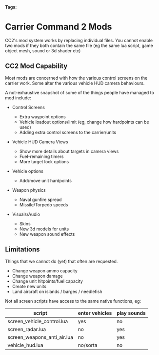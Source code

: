 
**Tags:**

# Carrier Command 2 Mods

CC2's mod system works by replacing individual files. You cannot enable two mods if they both contain the same file (eg the same lua script, game object mesh, sound or 3d shader etc)

## CC2 Mod Capability

Most mods are concerned with how the various control screens on the carrier work. Some alter the various vehicle HUD camera behaviours.

A not-exhaustive snapshot of some of the things people have managed to mod include:

- Control Screens
    
    - Extra waypoint options
    - Vehicle loadout options/limit (eg, change how hardpoints can be used)
    - Adding extra control screens to the carrier/units
- Vehicle HUD Camera Views
    
    - Show more details about targets in camera views
    - Fuel-remaining timers
    - More target lock options
- Vehicle options
    
    - Add/move unit hardpoints
- Weapon physics
    
    - Naval gunfire spread
    - Missile/Torpedo speeds
- Visuals/Audio
    
    - Skins
    - New 3d models for units
    - New weapon sound effects

## Limitations

Things that we cannot do (yet) that often are requested.

- Change weapon ammo capacity
- Change weapon damage
- Change unit hitpoints/fuel capacity
- Create new units
- Land aircraft on islands / barges / needlefish

Not all screen scripts have access to the same native functions, eg:

|script|enter vehicles|play sounds|
|---|---|---|
|screen_vehicle_control.lua|yes|no|
|screen_radar.lua|no|yes|
|screen_weapons_anti_air.lua|no|yes|
|vehicle_hud.lua|no/sorta|no|